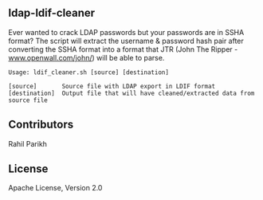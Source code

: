 ## ldap-ldif-cleaner

Ever wanted to crack LDAP passwords but your passwords are in SSHA format? The script will extract the username & password hash pair after converting the SSHA format into a format that JTR (John The Ripper - www.openwall.com/john/) will be able to parse.
```
Usage: ldif_cleaner.sh [source] [destination]

[source]       Source file with LDAP export in LDIF format
[destination]  Output file that will have cleaned/extracted data from source file
```
## Contributors
Rahil Parikh

## License
Apache License, Version 2.0

